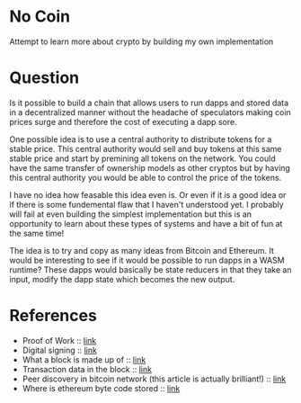 # No Coin

Attempt to learn more about crypto by building my own implementation

# Question

Is it possible to build a chain that allows users to run dapps and stored data in a decentralized manner without
the headache of speculators making coin prices surge and therefore the cost of executing a dapp sore.

One possible idea is to use a central authority to distribute tokens for a stable price. This central authority would
sell and buy tokens at this same stable price and start by premining all tokens on the network. You could have the same
transfer of ownership models as other cryptos but by having this central authority you would be able to control the price
of the tokens.

I have no idea how feasable this idea even is. Or even if it is a good idea or if there is some fundemental flaw that I
haven't understood yet. I probably will fail at even building the simplest implementation but this is an opportunity to
learn about these types of systems and have a bit of fun at the same time!

The idea is to try and copy as many ideas from Bitcoin and Ethereum. It would be interesting to see if it would be possible
to run dapps in a WASM runtime? These dapps would basically be state reducers in that they take an input, modify the dapp state
which becomes the new output.

# References

- Proof of Work :: [link](https://medium.com/blockchaintechnologies/blockchain-mechanics-proof-of-work-75f5df8c1c35)
- Digital signing :: [link](https://en.wikipedia.org/wiki/Digital_signature)
- What a block is made up of :: [link](https://learnmeabitcoin.com/technical/blkdat)
- Transaction data in the block :: [link](https://learnmeabitcoin.com/technical/transaction-data)
- Peer discovery in bitcoin network (this article is actually brilliant!) :: [link](http://sebastianappelt.com/understanding-blockchain-peer-discovery-and-establishing-a-connection-with-python/)
- Where is ethereum byte code stored :: [link](<https://stackoverflow.com/questions/52374352/where-bytecode-is-stored#:~:text=1%20Answer&text=Contracts%20live%20on%20the%20blockchain,Ethereum%20Virtual%20Machine%20(EVM).&text=Contract%20addresses%20have%20bytecode%20associated,private%20keys%20behind%20the%20contract>)
